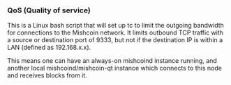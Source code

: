 ### QoS (Quality of service) ###

This is a Linux bash script that will set up tc to limit the outgoing bandwidth for connections to the Mishcoin network. It limits outbound TCP traffic with a source or destination port of 9333, but not if the destination IP is within a LAN (defined as 192.168.x.x).

This means one can have an always-on mishcoind instance running, and another local mishcoind/mishcoin-qt instance which connects to this node and receives blocks from it.
